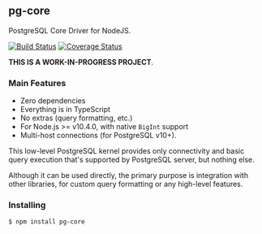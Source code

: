 pg-core
-------

PostgreSQL Core Driver for NodeJS.

[![Build Status](https://travis-ci.org/vitaly-t/pg-core.svg?branch=master)](https://travis-ci.org/vitaly-t/pg-core)
[![Coverage Status](https://coveralls.io/repos/vitaly-t/pg-core/badge.svg?branch=master)](https://coveralls.io/r/vitaly-t/pg-core?branch=master)

**THIS IS A WORK-IN-PROGRESS PROJECT**.

### Main Features

* Zero dependencies
* Everything is in TypeScript
* No extras (query formatting, etc.)
* For Node.js >= v10.4.0, with native `BigInt` support
* Multi-host connections (for PostgreSQL v10+).

This low-level PostgreSQL kernel provides only connectivity and basic query execution
that's supported by PostgreSQL server, but nothing else.

Although it can be used directly, the primary purpose is integration with other
libraries, for custom query formatting or any high-level features.

### Installing

```
$ npm install pg-core
```
